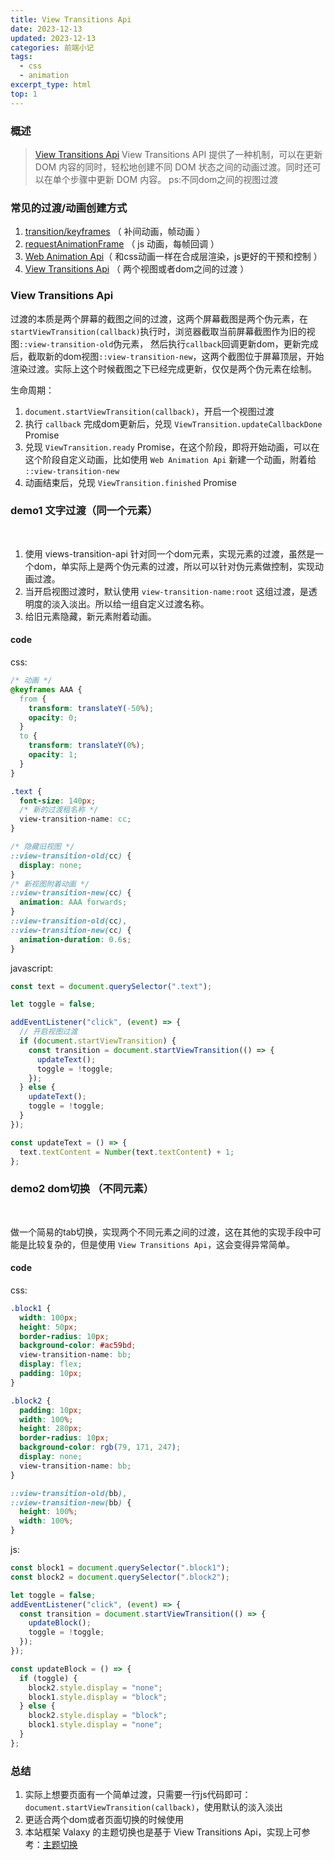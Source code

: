 ```yaml
---
title: View Transitions Api
date: 2023-12-13
updated: 2023-12-13
categories: 前端小记
tags:
  - css
  - animation
excerpt_type: html
top: 1
---
```


### 概述

> [View Transitions Api](https://developer.mozilla.org/zh-CN/docs/Web/API/View_Transitions_API)
> View Transitions API 提供了一种机制，可以在更新 DOM 内容的同时，轻松地创建不同 DOM 状态之间的动画过渡。同时还可以在单个步骤中更新 DOM 内容。
> ps:不同dom之间的视图过渡

### 常见的过渡/动画创建方式

1. [transition/keyframes](https://developer.mozilla.org/zh-CN/docs/Web/CSS/transition) （ 补间动画，帧动画 ）
2. [requestAnimationFrame](https://developer.mozilla.org/zh-CN/docs/Web/API/window/requestAnimationFrame) （ js 动画，每帧回调 ）
3. [Web Animation Api](https://developer.mozilla.org/zh-CN/docs/Web/API/Web_Animations_API)（ 和css动画一样在合成层渲染，js更好的干预和控制 ）
4. [View Transitions Api](https://developer.mozilla.org/zh-CN/docs/Web/API/View_Transitions_API) （ 两个视图或者dom之间的过渡 ）
<!-- more -->

### View Transitions Api

过渡的本质是两个屏幕的截图之间的过渡，这两个屏幕截图是两个伪元素，在`startViewTransition(callback)`执行时，浏览器截取当前屏幕截图作为旧的视图`::view-transition-old`伪元素， 然后执行`callback`回调更新dom，更新完成后，截取新的dom视图`::view-transition-new`，这两个截图位于屏幕顶层，开始渲染过渡。实际上这个时候截图之下已经完成更新，仅仅是两个伪元素在绘制。

生命周期：

1. `document.startViewTransition(callback)`，开启一个视图过渡
2. 执行 `callback` 完成dom更新后，兑现 `ViewTransition.updateCallbackDone` Promise
3. 兑现 `ViewTransition.ready` Promise，在这个阶段，即将开始动画，可以在这个阶段自定义动画，比如使用 `Web Animation Api` 新建一个动画，附着给 `::view-transition-new`
4. 动画结束后，兑现 `ViewTransition.finished` Promise

### demo1 文字过渡（同一个元素）

<i-frame src="/contents/viewTransitions/textAnimate.html" height="300px"></i-frame><br/>

1. 使用 views-transition-api 针对同一个dom元素，实现元素的过渡，虽然是一个dom，单实际上是两个伪元素的过渡，所以可以针对伪元素做控制，实现动画过渡。
2. 当开启视图过渡时，默认使用 `view-transition-name:root` 这组过渡，是透明度的淡入淡出。所以给一组自定义过渡名称。
3. 给旧元素隐藏，新元素附着动画。

#### code

css:

```css
/* 动画 */
@keyframes AAA {
  from {
    transform: translateY(-50%);
    opacity: 0;
  }
  to {
    transform: translateY(0%);
    opacity: 1;
  }
}

.text {
  font-size: 140px;
  /* 新的过渡租名称 */
  view-transition-name: cc;
}

/* 隐藏旧视图 */
::view-transition-old(cc) {
  display: none;
}
/* 新视图附着动画 */
::view-transition-new(cc) {
  animation: AAA forwards;
}
::view-transition-old(cc),
::view-transition-new(cc) {
  animation-duration: 0.6s;
}
```

javascript:

```javascript
const text = document.querySelector(".text");

let toggle = false;

addEventListener("click", (event) => {
  // 开启视图过渡
  if (document.startViewTransition) {
    const transition = document.startViewTransition(() => {
      updateText();
      toggle = !toggle;
    });
  } else {
    updateText();
    toggle = !toggle;
  }
});

const updateText = () => {
  text.textContent = Number(text.textContent) + 1;
};
```

### demo2 dom切换 （不同元素）

<i-frame src="/contents/viewTransitions/tabAnimate.html" height="300px"></i-frame><br/>

做一个简易的tab切换，实现两个不同元素之间的过渡，这在其他的实现手段中可能是比较复杂的，但是使用 `View Transitions Api`，这会变得异常简单。

#### code

css:

```css
.block1 {
  width: 100px;
  height: 50px;
  border-radius: 10px;
  background-color: #ac59bd;
  view-transition-name: bb;
  display: flex;
  padding: 10px;
}

.block2 {
  padding: 10px;
  width: 100%;
  height: 280px;
  border-radius: 10px;
  background-color: rgb(79, 171, 247);
  display: none;
  view-transition-name: bb;
}

::view-transition-old(bb),
::view-transition-new(bb) {
  height: 100%;
  width: 100%;
}
```

js:

```javascript
const block1 = document.querySelector(".block1");
const block2 = document.querySelector(".block2");

let toggle = false;
addEventListener("click", (event) => {
  const transition = document.startViewTransition(() => {
    updateBlock();
    toggle = !toggle;
  });
});

const updateBlock = () => {
  if (toggle) {
    block2.style.display = "none";
    block1.style.display = "block";
  } else {
    block2.style.display = "block";
    block1.style.display = "none";
  }
};
```

### 总结

1. 实际上想要页面有一个简单过渡，只需要一行js代码即可：`document.startViewTransition(callback)`，使用默认的淡入淡出
2. 更适合两个dom或者页面切换的时候使用
3. 本站框架 Valaxy 的主题切换也是基于 View Transitions Api，实现上可参考：[主题切换](https://juejin.cn/post/7207810396420325413)
